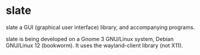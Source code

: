 # slate

slate a GUI (graphical user interface) library, and accompanying programs.

slate is being developed on a Gnome 3 GNU/Linux system, Debian GNU/Linux
12 (bookworm).  It uses the wayland-client library (not X11).

